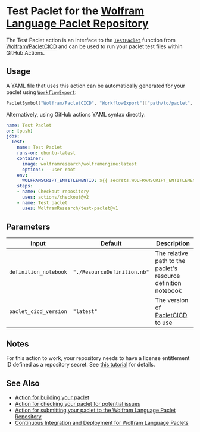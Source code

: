 # Test Paclet for the [Wolfram Language Paclet Repository](https://resources.wolframcloud.com/PacletRepository/)

The Test Paclet action is an interface to the 
[`TestPaclet`](https://resources.wolframcloud.com/PacletRepository/resources/Wolfram/PacletCICD/ref/TestPaclet.html) 
function from 
[Wolfram/PacletCICD](https://resources.wolframcloud.com/PacletRepository/resources/Wolfram/PacletCICD/) 
and can be used to run your paclet test files within GitHub Actions.

## Usage

A YAML file that uses this action can be automatically generated for your paclet using 
[`WorkflowExport`](https://resources.wolframcloud.com/PacletRepository/resources/Wolfram/PacletCICD/ref/WorkflowExport.html):

```Mathematica
PacletSymbol["Wolfram/PacletCICD", "WorkflowExport"]["path/to/paclet", "Test"]
```

Alternatively, using GitHub actions YAML syntax directly:
```yaml
name: Test Paclet
on: [push]
jobs: 
  Test: 
    name: Test Paclet
    runs-on: ubuntu-latest
    container: 
      image: wolframresearch/wolframengine:latest
      options: --user root
    env: 
      WOLFRAMSCRIPT_ENTITLEMENTID: ${{ secrets.WOLFRAMSCRIPT_ENTITLEMENTID }}
    steps: 
    - name: Checkout repository
      uses: actions/checkout@v2
    - name: Test paclet
      uses: WolframResearch/test-paclet@v1
```

## Parameters

Input                     | Default                     | Description
------------------------- | --------------------------- | ---------------
`definition_notebook`     | `"./ResourceDefinition.nb"` | The relative path to the paclet's resource definition notebook
`paclet_cicd_version`     | `"latest"`                  | The version of [PacletCICD](https://resources.wolframcloud.com/PacletRepository/resources/Wolfram/PacletCICD/) to use

## Notes
For this action to work, your repository needs to have a license entitlement ID defined as a repository secret. See [this tutorial](https://resources.wolframcloud.com/PacletRepository/resources/Wolfram/PacletCICD/tutorial/GitHubActionsQuickStart.html) for details.


## See Also

- [Action for building your paclet](https://github.com/WolframResearch/build-paclet)
- [Action for checking your paclet for potential issues](https://github.com/WolframResearch/check-paclet)
- [Action for submitting your paclet to the Wolfram Language Paclet Repository](https://github.com/WolframResearch/submit-paclet)
- [Continuous Integration and Deployment for Wolfram Language Paclets](https://resources.wolframcloud.com/PacletRepository/resources/Wolfram/PacletCICD/)
